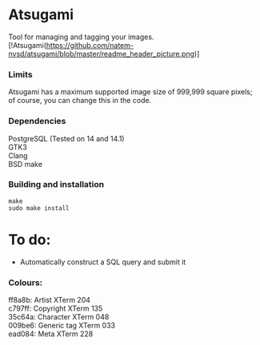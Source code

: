 Atsugami
========
Tool for managing and tagging your images.  
[!Atsugami(https://github.com/natem-nvsd/atsugami/blob/master/readme_header_picture.png)]

### Limits  
Atsugami has a maximum supported image size of 999,999 square pixels; of course, you can change this in the code.

### Dependencies  
PostgreSQL (Tested on 14 and 14.1)  
GTK3  
Clang  
BSD make  

### Building  and installation
`make`  
`sudo make install`  

# To do:  
-	Automatically construct a SQL query and submit it  

### Colours:
ff8a8b: Artist		XTerm 204  
c797ff: Copyright	XTerm 135  
35c64a: Character	XTerm 048  
009be6: Generic tag	XTerm 033  
ead084: Meta		XTerm 228  
